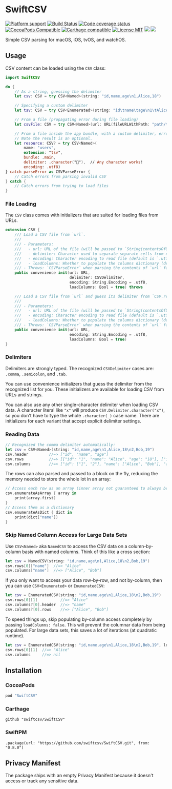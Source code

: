 # SwiftCSV

[![Platform support](https://img.shields.io/badge/platform-ios%20%7C%20osx%20%7C%20tvos%20%7C%20watchos-lightgrey.svg?style=flat-square)](https://github.com/swiftcsv/SwiftCSV/blob/master/LICENSE.md)
[![Build Status](https://img.shields.io/travis/swiftcsv/SwiftCSV/master.svg?style=flat-square)](https://travis-ci.org/swiftcsv/SwiftCSV)
[![Code coverage status](https://codecov.io/gh/swiftcsv/SwiftCSV/branch/master/graph/badge.svg)](https://codecov.io/gh/swiftcsv/SwiftCSV)
[![CocoaPods Compatible](https://img.shields.io/cocoapods/v/SwiftCSV.svg?style=flat-square)](https://cocoapods.org/pods/SwiftCSV)
[![Carthage compatible](https://img.shields.io/badge/Carthage-compatible-4BC51D.svg?style=flat)](https://github.com/Carthage/Carthage)
[![License MIT](https://img.shields.io/badge/license-MIT-blue.svg?style=flat-square)](https://github.com/swiftcsv/SwiftCSV/blob/master/LICENSE.md)
[![](https://img.shields.io/endpoint?url=https%3A%2F%2Fswiftpackageindex.com%2Fapi%2Fpackages%2Fswiftcsv%2FSwiftCSV%2Fbadge%3Ftype%3Dswift-versions)](https://swiftpackageindex.com/swiftcsv/SwiftCSV)
[![](https://img.shields.io/endpoint?url=https%3A%2F%2Fswiftpackageindex.com%2Fapi%2Fpackages%2Fswiftcsv%2FSwiftCSV%2Fbadge%3Ftype%3Dplatforms)](https://swiftpackageindex.com/swiftcsv/SwiftCSV)

Simple CSV parsing for macOS, iOS, tvOS, and watchOS.

## Usage

CSV content can be loaded using the `CSV` class:

```swift
import SwiftCSV

do {
    // As a string, guessing the delimiter
    let csv: CSV = try CSV<Named>(string: "id,name,age\n1,Alice,18")

    // Specifying a custom delimiter
    let tsv: CSV = try CSV<Enumerated>(string: "id\tname\tage\n1\tAlice\t18", delimiter: .tab)

    // From a file (propagating error during file loading)
    let csvFile: CSV = try CSV<Named>(url: URL(fileURLWithPath: "path/to/users.csv"))

    // From a file inside the app bundle, with a custom delimiter, errors, and custom encoding.
    // Note the result is an optional.
    let resource: CSV? = try CSV<Named>(
        name: "users",
        extension: "tsv",
        bundle: .main,
        delimiter: .character("🐠"),  // Any character works!
        encoding: .utf8)
} catch parseError as CSVParseError {
    // Catch errors from parsing invalid CSV
} catch {
    // Catch errors from trying to load files
}
```

### File Loading

The `CSV` class comes with initializers that are suited for loading files from URLs.

```swift
extension CSV {
    /// Load a CSV file from `url`.
    ///
    /// - Parameters:
    ///   - url: URL of the file (will be passed to `String(contentsOfURL:encoding:)` to load)
    ///   - delimiter: Character used to separate separate cells from one another in rows.
    ///   - encoding: Character encoding to read file (default is `.utf8`)
    ///   - loadColumns: Whether to populate the columns dictionary (default is `true`)
    /// - Throws: `CSVParseError` when parsing the contents of `url` fails, or file loading errors.
    public convenience init(url: URL,
                            delimiter: CSVDelimiter,
                            encoding: String.Encoding = .utf8,
                            loadColumns: Bool = true) throws

    /// Load a CSV file from `url` and guess its delimiter from `CSV.recognizedDelimiters`, falling back to `.comma`.
    ///
    /// - Parameters:
    ///   - url: URL of the file (will be passed to `String(contentsOfURL:encoding:)` to load)
    ///   - encoding: Character encoding to read file (default is `.utf8`)
    ///   - loadColumns: Whether to populate the columns dictionary (default is `true`)
    /// - Throws: `CSVParseError` when parsing the contents of `url` fails, or file loading errors.
    public convenience init(url: URL,
                            encoding: String.Encoding = .utf8,
                            loadColumns: Bool = true)
}
```

### Delimiters

Delimiters are strongly typed. The recognized `CSVDelimiter` cases are: `.comma`, `.semicolon`, and `.tab`.

You can use convenience initializers that guess the delimiter from the recognized list for you. These initializers are available for loading CSV from URLs and strings.

You can also use any other single-character delimiter when loading CSV data. A character literal like `"x"` will produce `CSV.Delimiter.character("x")`, so you don't have to type the whole `.character(_)` case name. There are initializers for each variant that accept explicit delimiter settings.

### Reading Data

```swift
// Recognized the comma delimiter automatically:
let csv = CSV<Named>(string: "id,name,age\n1,Alice,18\n2,Bob,19")
csv.header         //=> ["id", "name", "age"]
csv.rows           //=> [["id": "1", "name": "Alice", "age": "18"], ["id": "2", "name": "Bob", "age": "19"]]
csv.columns        //=> ["id": ["1", "2"], "name": ["Alice", "Bob"], "age": ["18", "19"]]
```

The rows can also parsed and passed to a block on the fly, reducing the memory needed to store the whole lot in an array:

```swift
// Access each row as an array (inner array not guaranteed to always be equal length to the header)
csv.enumerateAsArray { array in
    print(array.first)
}
// Access them as a dictionary
csv.enumerateAsDict { dict in
    print(dict["name"])
}
```

### Skip Named Column Access for Large Data Sets

Use `CSV<Named>` aka `NamedCSV` to access the CSV data on a column-by-column basis with named columns. Think of this like a cross section:

```swift
let csv = NamedCSV(string: "id,name,age\n1,Alice,18\n2,Bob,19")
csv.rows[0]["name"]  //=> "Alice"
csv.columns["name"]  //=> ["Alice", "Bob"]
```

If you only want to access your data row-by-row, and not by-column, then you can use `CSV<Enumerated>` or `EnumeratedCSV`:

```swift
let csv = EnumeratedCSV(string: "id,name,age\n1,Alice,18\n2,Bob,19")
csv.rows[0][1]          //=> "Alice"
csv.columns?[0].header  //=> "name"
csv.columns?[0].rows    //=> ["Alice", "Bob"]
```

To speed things up, skip populating by-column access completely by passing `loadColumns: false`. This will prevent the columnar data from being populated. For large data sets, this saves a lot of iterations (at quadratic runtime).

```swift
let csv = EnumeratedCSV(string: "id,name,age\n1,Alice,18\n2,Bob,19", loadColumns: false)
csv.rows[0][1]  //=> "Alice"
csv.columns     //=> nil
```


## Installation

### CocoaPods

```ruby
pod "SwiftCSV"
```

### Carthage

```
github "swiftcsv/SwiftCSV"
```

### SwiftPM

```
.package(url: "https://github.com/swiftcsv/SwiftCSV.git", from: "0.8.0")
```

## Privacy Manifest

The package ships with an empty Privacy Manifest because it doesn't access or track any sensitive data.   
